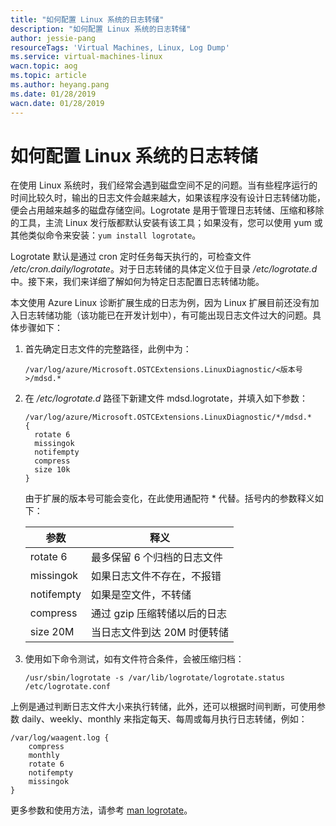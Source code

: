 ```yaml
---
title: "如何配置 Linux 系统的日志转储"
description: "如何配置 Linux 系统的日志转储"
author: jessie-pang
resourceTags: 'Virtual Machines, Linux, Log Dump'
ms.service: virtual-machines-linux
wacn.topic: aog
ms.topic: article
ms.author: heyang.pang
ms.date: 01/28/2019
wacn.date: 01/28/2019
---
```


# 如何配置 Linux 系统的日志转储

在使用 Linux 系统时，我们经常会遇到磁盘空间不足的问题。当有些程序运行的时间比较久时，输出的日志文件会越来越大，如果该程序没有设计日志转储功能，便会占用越来越多的磁盘存储空间。Logrotate 是用于管理日志转储、压缩和移除的工具，主流 Linux 发行版都默认安装有该工具；如果没有，您可以使用 yum 或其他类似命令来安装：`yum install logrotate`。

Logrotate 默认是通过 cron 定时任务每天执行的，可检查文件 */etc/cron.daily/logrotate*。对于日志转储的具体定义位于目录 */etc/logrotate.d* 中。接下来，我们来详细了解如何为特定日志配置日志转储功能。

本文使用 Azure Linux 诊断扩展生成的日志为例，因为 Linux 扩展目前还没有加入日志转储功能（该功能已在开发计划中），有可能出现日志文件过大的问题。具体步骤如下：

1. 首先确定日志文件的完整路径，此例中为：

    ```shell
    /var/log/azure/Microsoft.OSTCExtensions.LinuxDiagnostic/<版本号>/mdsd.*
    ```

2. 在 */etc/logrotate.d* 路径下新建文件 mdsd.logrotate，并填入如下参数：

    ```shell
    /var/log/azure/Microsoft.OSTCExtensions.LinuxDiagnostic/*/mdsd.*
    {
      rotate 6
      missingok
      notifempty
      compress
      size 10k
    }
    ```

    由于扩展的版本号可能会变化，在此使用通配符 * 代替。括号内的参数释义如下：

    |参数|释义|
    |-----|-----|
    |rotate 6|最多保留 6 个归档的日志文件|
    |missingok |如果日志文件不存在，不报错|
    |notifempty|如果是空文件，不转储|
    |compress|通过 gzip 压缩转储以后的日志|
    |size 20M|当日志文件到达 20M 时便转储|

3. 使用如下命令测试，如有文件符合条件，会被压缩归档：

    ```shell
    /usr/sbin/logrotate -s /var/lib/logrotate/logrotate.status /etc/logrotate.conf
    ```

上例是通过判断日志文件大小来执行转储，此外，还可以根据时间判断，可使用参数 daily、weekly、monthly 来指定每天、每周或每月执行日志转储，例如：

```shell
/var/log/waagent.log {
    compress
    monthly
    rotate 6
    notifempty
    missingok
}
```

更多参数和使用方法，请参考 [man logrotate](https://www.commandlinux.com/man-page/man5/logrotate.conf.5.html)。
